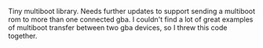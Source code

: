 Tiny multiboot library. Needs further updates to support sending a multiboot rom
to more than one connected gba. I couldn't find a lot of great examples of
multiboot transfer between two gba devices, so I threw this code together.
